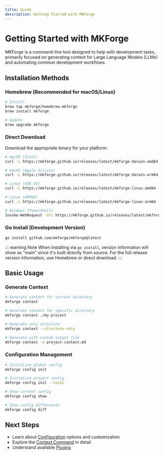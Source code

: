 ```yaml
---
title: Guide
description: Getting Started with MKForge
---
```


# Getting Started with MKForge

MKForge is a command-line tool designed to help with development tasks, primarily focused on generating context for Large Language Models (LLMs) and automating common development workflows.

## Installation Methods

### Homebrew (Recommended for macOS/Linux)

```bash
# Install
brew tap mkforge/homebrew-mkforge
brew install mkforge

# Update
brew upgrade mkforge
```

### Direct Download

Download the appropriate binary for your platform:

```bash
# macOS (Intel)
curl -L https://mkforge.github.io/releases/latest/mkforge-darwin-amd64 -o /usr/local/bin/mkforge && chmod +x /usr/local/bin/mkforge

# macOS (Apple Silicon)
curl -L https://mkforge.github.io/releases/latest/mkforge-darwin-arm64 -o /usr/local/bin/mkforge && chmod +x /usr/local/bin/mkforge

# Linux (x86_64)
curl -L https://mkforge.github.io/releases/latest/mkforge-linux-amd64 -o /usr/local/bin/mkforge && chmod +x /usr/local/bin/mkforge

# Linux (ARM64)
curl -L https://mkforge.github.io/releases/latest/mkforge-linux-arm64 -o /usr/local/bin/mkforge && chmod +x /usr/local/bin/mkforge

# Windows (PowerShell)
Invoke-WebRequest -Uri https://mkforge.github.io/releases/latest/mkforge-windows-amd64.exe -OutFile mkforge.exe
```

### Go Install (Development Version)
```bash
go install github.com/mkforge/mkforge@latest
```

::: warning Note
When installing via `go install`, version information will show as "main" since it's built directly from source. For the full release version information, use Homebrew or direct download.
:::

## Basic Usage

### Generate Context

```bash
# Generate context for current directory
mkforge context

# Generate context for specific directory
mkforge context ./my-project

# Generate only structure
mkforge context --structure-only

# Generate with custom output file
mkforge context -o project-context.md
```

### Configuration Management

```bash
# Initialize global config
mkforge config init

# Initialize project config
mkforge config init --local

# Show current config
mkforge config show

# Show config differences
mkforge config diff
```

## Next Steps

- Learn about [Configuration](/guide/config) options and customization
- Explore the [Context Command](/guide/context) in detail
- Understand available [Plugins](/guide/plugins)